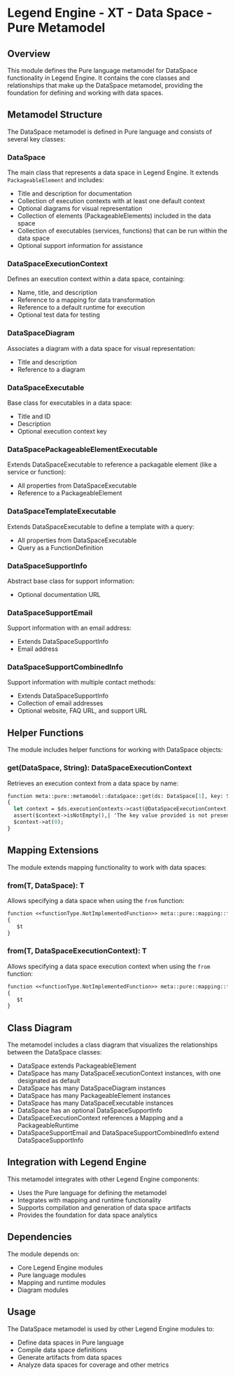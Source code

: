 # Legend Engine - XT - Data Space - Pure Metamodel

## Overview
This module defines the Pure language metamodel for DataSpace functionality in Legend Engine. It contains the core classes and relationships that make up the DataSpace metamodel, providing the foundation for defining and working with data spaces.

## Metamodel Structure
The DataSpace metamodel is defined in Pure language and consists of several key classes:

### DataSpace
The main class that represents a data space in Legend Engine. It extends `PackageableElement` and includes:
- Title and description for documentation
- Collection of execution contexts with at least one default context
- Optional diagrams for visual representation
- Collection of elements (PackageableElements) included in the data space
- Collection of executables (services, functions) that can be run within the data space
- Optional support information for assistance

### DataSpaceExecutionContext
Defines an execution context within a data space, containing:
- Name, title, and description
- Reference to a mapping for data transformation
- Reference to a default runtime for execution
- Optional test data for testing

### DataSpaceDiagram
Associates a diagram with a data space for visual representation:
- Title and description
- Reference to a diagram

### DataSpaceExecutable
Base class for executables in a data space:
- Title and ID
- Description
- Optional execution context key

### DataSpacePackageableElementExecutable
Extends DataSpaceExecutable to reference a packagable element (like a service or function):
- All properties from DataSpaceExecutable
- Reference to a PackageableElement

### DataSpaceTemplateExecutable
Extends DataSpaceExecutable to define a template with a query:
- All properties from DataSpaceExecutable
- Query as a FunctionDefinition

### DataSpaceSupportInfo
Abstract base class for support information:
- Optional documentation URL

### DataSpaceSupportEmail
Support information with an email address:
- Extends DataSpaceSupportInfo
- Email address

### DataSpaceSupportCombinedInfo
Support information with multiple contact methods:
- Extends DataSpaceSupportInfo
- Collection of email addresses
- Optional website, FAQ URL, and support URL

## Helper Functions
The module includes helper functions for working with DataSpace objects:

### get(DataSpace, String): DataSpaceExecutionContext
Retrieves an execution context from a data space by name:
```pure
function meta::pure::metamodel::dataSpace::get(ds: DataSpace[1], key: String[1]): DataSpaceExecutionContext[1]
{
  let context = $ds.executionContexts->cast(@DataSpaceExecutionContext)->filter(x| $x.name == $key->toOne());
  assert($context->isNotEmpty(),| 'The key value provided is not present in the dataspace contexts');
  $context->at(0);
}
```

## Mapping Extensions
The module extends mapping functionality to work with data spaces:

### from(T, DataSpace): T
Allows specifying a data space when using the `from` function:
```pure
function <<functionType.NotImplementedFunction>> meta::pure::mapping::from<T|m>(t: T[m], dataSpace: meta::pure::metamodel::dataSpace::DataSpace[1]): T[m]
{
   $t
}
```

### from(T, DataSpaceExecutionContext): T
Allows specifying a data space execution context when using the `from` function:
```pure
function <<functionType.NotImplementedFunction>> meta::pure::mapping::from<T|m>(t: T[m], dataSpace: meta::pure::metamodel::dataSpace::DataSpaceExecutionContext[1]): T[m]
{
   $t
}
```

## Class Diagram
The metamodel includes a class diagram that visualizes the relationships between the DataSpace classes:

- DataSpace extends PackageableElement
- DataSpace has many DataSpaceExecutionContext instances, with one designated as default
- DataSpace has many DataSpaceDiagram instances
- DataSpace has many PackageableElement instances
- DataSpace has many DataSpaceExecutable instances
- DataSpace has an optional DataSpaceSupportInfo
- DataSpaceExecutionContext references a Mapping and a PackageableRuntime
- DataSpaceSupportEmail and DataSpaceSupportCombinedInfo extend DataSpaceSupportInfo

## Integration with Legend Engine
This metamodel integrates with other Legend Engine components:
- Uses the Pure language for defining the metamodel
- Integrates with mapping and runtime functionality
- Supports compilation and generation of data space artifacts
- Provides the foundation for data space analytics

## Dependencies
The module depends on:
- Core Legend Engine modules
- Pure language modules
- Mapping and runtime modules
- Diagram modules

## Usage
The DataSpace metamodel is used by other Legend Engine modules to:
- Define data spaces in Pure language
- Compile data space definitions
- Generate artifacts from data spaces
- Analyze data spaces for coverage and other metrics
